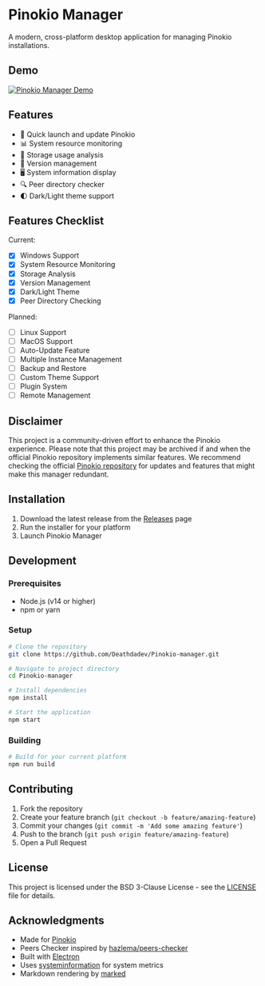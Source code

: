 # Pinokio Manager

A modern, cross-platform desktop application for managing Pinokio installations.

## Demo

[![Pinokio Manager Demo](https://img.youtube.com/vi/33R4o87nSRk/maxresdefault.jpg)](https://youtu.be/33R4o87nSRk)

## Features

- 🚀 Quick launch and update Pinokio
- 📊 System resource monitoring
- 💾 Storage usage analysis
- 🔄 Version management
- 🖥️ System information display
- 🔍 Peer directory checker
- 🌓 Dark/Light theme support

## Features Checklist

Current:
- [x] Windows Support
- [x] System Resource Monitoring
- [x] Storage Analysis
- [x] Version Management
- [x] Dark/Light Theme
- [x] Peer Directory Checking

Planned:
- [ ] Linux Support
- [ ] MacOS Support
- [ ] Auto-Update Feature
- [ ] Multiple Instance Management
- [ ] Backup and Restore
- [ ] Custom Theme Support
- [ ] Plugin System
- [ ] Remote Management

## Disclaimer

This project is a community-driven effort to enhance the Pinokio experience. Please note that this project may be archived if and when the official Pinokio repository implements similar features. We recommend checking the official [Pinokio repository](https://github.com/pinokiocomputer/pinokio) for updates and features that might make this manager redundant.

## Installation

1. Download the latest release from the [Releases](https://github.com/Deathdadev/Pinokio-manager/releases) page
2. Run the installer for your platform
3. Launch Pinokio Manager

## Development

### Prerequisites

- Node.js (v14 or higher)
- npm or yarn

### Setup

```bash
# Clone the repository
git clone https://github.com/Deathdadev/Pinokio-manager.git

# Navigate to project directory
cd Pinokio-manager

# Install dependencies
npm install

# Start the application
npm start
```

### Building

```bash
# Build for your current platform
npm run build
```

## Contributing

1. Fork the repository
2. Create your feature branch (`git checkout -b feature/amazing-feature`)
3. Commit your changes (`git commit -m 'Add some amazing feature'`)
4. Push to the branch (`git push origin feature/amazing-feature`)
5. Open a Pull Request

## License

This project is licensed under the BSD 3-Clause License - see the [LICENSE](LICENSE) file for details.

## Acknowledgments

- Made for [Pinokio](https://pinokio.computer/)
- Peers Checker inspired by [hazlema/peers-checker](https://github.com/hazlema/peers-checker)
- Built with [Electron](https://www.electronjs.org/)
- Uses [systeminformation](https://www.npmjs.com/package/systeminformation) for system metrics
- Markdown rendering by [marked](https://www.npmjs.com/package/marked) 
